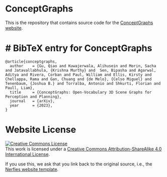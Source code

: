 # ConceptGraphs

This is the repository that contains source code for the [ConceptGraphs website](https://concept-graphs.github.io).

# # BibTeX entry for ConceptGraphs
```
@article{conceptgraphs,
  author    = {Gu, Qiao and Kuwajerwala, Alihusein and Morin, Sacha and Jatavallabhula, {Krishna Murthy} and  Sen, Bipasha and Agarwal, Aditya and Rivera, Corban and Paul, William and Ellis, Kirsty and Chellappa, Rama and Gan, Chuang and {de Melo}, {Celso Miguel} and Tenenbaum, {Joshua B.} and Torralba, Antonio and Shkurti, Florian and Paull, Liam},
  title     = {ConceptGraphs: Open-Vocabulary 3D Scene Graphs for Perception and Planning},
  journal   = {arXiv},
  year      = {2023},
}
```

# Website License
<a rel="license" href="http://creativecommons.org/licenses/by-sa/4.0/"><img alt="Creative Commons License" style="border-width:0" src="https://i.creativecommons.org/l/by-sa/4.0/88x31.png" /></a><br />This work is licensed under a <a rel="license" href="http://creativecommons.org/licenses/by-sa/4.0/">Creative Commons Attribution-ShareAlike 4.0 International License</a>.

If you use this, we ask that you link back to the original source, i.e., the [Nerfies website template](https://github.com/nerfies/nerfies.github.io).
